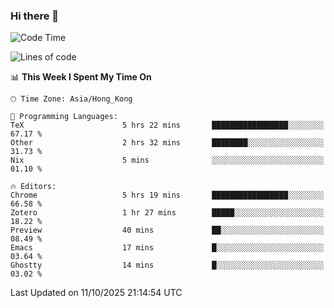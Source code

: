 ### Hi there 👋

<!--
**nicehiro/nicehiro** is a ✨ _special_ ✨ repository because its `README.md` (this file) appears on your GitHub profile.

Here are some ideas to get you started:

- 🔭 I’m currently working on ...
- 🌱 I’m currently learning ...
- 👯 I’m looking to collaborate on ...
- 🤔 I’m looking for help with ...
- 💬 Ask me about ...
- 📫 How to reach me: ...
- 😄 Pronouns: ...
- ⚡ Fun fact: ...
-->

<!--START_SECTION:waka-->
![Code Time](http://img.shields.io/badge/Code%20Time-1%2C128%20hrs%2021%20mins-blue)

![Lines of code](https://img.shields.io/badge/From%20Hello%20World%20I%27ve%20Written-1.9%20million%20lines%20of%20code-blue)

📊 **This Week I Spent My Time On** 

```text
🕑︎ Time Zone: Asia/Hong_Kong

💬 Programming Languages: 
TeX                      5 hrs 22 mins       █████████████████░░░░░░░░   67.17 % 
Other                    2 hrs 32 mins       ████████░░░░░░░░░░░░░░░░░   31.73 % 
Nix                      5 mins              ░░░░░░░░░░░░░░░░░░░░░░░░░   01.10 % 

🔥 Editors: 
Chrome                   5 hrs 19 mins       █████████████████░░░░░░░░   66.58 % 
Zotero                   1 hr 27 mins        █████░░░░░░░░░░░░░░░░░░░░   18.22 % 
Preview                  40 mins             ██░░░░░░░░░░░░░░░░░░░░░░░   08.49 % 
Emacs                    17 mins             █░░░░░░░░░░░░░░░░░░░░░░░░   03.64 % 
Ghostty                  14 mins             █░░░░░░░░░░░░░░░░░░░░░░░░   03.02 % 
```


 Last Updated on 11/10/2025 21:14:54 UTC
<!--END_SECTION:waka-->

